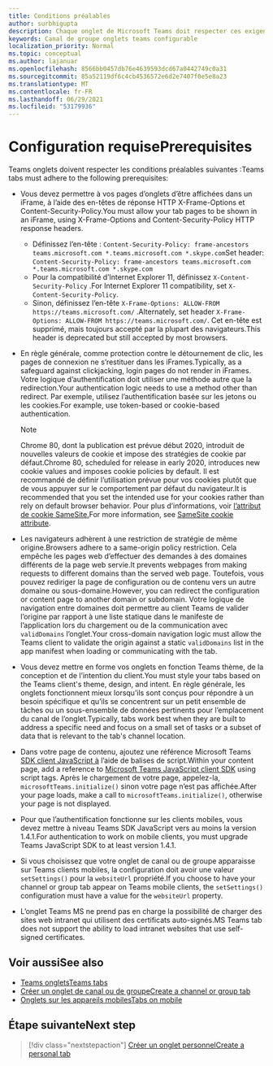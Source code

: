 ```yaml
---
title: Conditions préalables
author: surbhigupta
description: Chaque onglet de Microsoft Teams doit respecter ces exigences.
keywords: Canal de groupe onglets teams configurable
localization_priority: Normal
ms.topic: conceptual
ms.author: lajanuar
ms.openlocfilehash: 8566bb0457db76e4639593dcd67a0442749c0a31
ms.sourcegitcommit: 85a52119df6c4cb4536572e6d2e7407f0e5e8a23
ms.translationtype: MT
ms.contentlocale: fr-FR
ms.lasthandoff: 06/29/2021
ms.locfileid: "53179936"
---
```

# <a name="prerequisites"></a><span data-ttu-id="36163-104">Configuration requise</span><span class="sxs-lookup"><span data-stu-id="36163-104">Prerequisites</span></span>

<span data-ttu-id="36163-105">Teams onglets doivent respecter les conditions préalables suivantes :</span><span class="sxs-lookup"><span data-stu-id="36163-105">Teams tabs must adhere to the following prerequisites:</span></span>

* <span data-ttu-id="36163-106">Vous devez permettre à vos pages d’onglets d’être affichées dans un iFrame, à l’aide des en-têtes de réponse HTTP X-Frame-Options et Content-Security-Policy.</span><span class="sxs-lookup"><span data-stu-id="36163-106">You must allow your tab pages to be shown in an iFrame, using X-Frame-Options and Content-Security-Policy HTTP response headers.</span></span>
  * <span data-ttu-id="36163-107">Définissez l’en-tête : `Content-Security-Policy: frame-ancestors teams.microsoft.com *.teams.microsoft.com *.skype.com`</span><span class="sxs-lookup"><span data-stu-id="36163-107">Set header: `Content-Security-Policy: frame-ancestors teams.microsoft.com *.teams.microsoft.com *.skype.com`</span></span>
  * <span data-ttu-id="36163-108">Pour la compatibilité d’Internet Explorer 11, définissez `X-Content-Security-Policy` .</span><span class="sxs-lookup"><span data-stu-id="36163-108">For Internet Explorer 11 compatibility, set `X-Content-Security-Policy`.</span></span>
  * <span data-ttu-id="36163-109">Sinon, définissez l’en-tête `X-Frame-Options: ALLOW-FROM https://teams.microsoft.com/` .</span><span class="sxs-lookup"><span data-stu-id="36163-109">Alternately, set header `X-Frame-Options: ALLOW-FROM https://teams.microsoft.com/`.</span></span> <span data-ttu-id="36163-110">Cet en-tête est supprimé, mais toujours accepté par la plupart des navigateurs.</span><span class="sxs-lookup"><span data-stu-id="36163-110">This header is deprecated but still accepted by most browsers.</span></span>

* <span data-ttu-id="36163-111">En règle générale, comme protection contre le détournement de clic, les pages de connexion ne s’restituer dans les iFrames.</span><span class="sxs-lookup"><span data-stu-id="36163-111">Typically, as a safeguard against clickjacking, login pages do not render in iFrames.</span></span> <span data-ttu-id="36163-112">Votre logique d’authentification doit utiliser une méthode autre que la redirection.</span><span class="sxs-lookup"><span data-stu-id="36163-112">Your authentication logic needs to use a method other than redirect.</span></span> <span data-ttu-id="36163-113">Par exemple, utilisez l’authentification basée sur les jetons ou les cookies.</span><span class="sxs-lookup"><span data-stu-id="36163-113">For example, use token-based or cookie-based authentication.</span></span>

    > [!NOTE]
    > <span data-ttu-id="36163-114">Chrome 80, dont la publication est prévue début 2020, introduit de nouvelles valeurs de cookie et impose des stratégies de cookie par défaut.</span><span class="sxs-lookup"><span data-stu-id="36163-114">Chrome 80, scheduled for release in early 2020, introduces new cookie values and imposes cookie policies by default.</span></span> <span data-ttu-id="36163-115">Il est recommandé de définir l’utilisation prévue pour vos cookies plutôt que de vous appuyer sur le comportement par défaut du navigateur.</span><span class="sxs-lookup"><span data-stu-id="36163-115">It is recommended that you set the intended use for your cookies rather than rely on default browser behavior.</span></span> <span data-ttu-id="36163-116">Pour plus d’informations, voir [l’attribut de cookie SameSite.](../../resources/samesite-cookie-update.md)</span><span class="sxs-lookup"><span data-stu-id="36163-116">For more information, see [SameSite cookie attribute](../../resources/samesite-cookie-update.md).</span></span>

* <span data-ttu-id="36163-117">Les navigateurs adhèrent à une restriction de stratégie de même origine.</span><span class="sxs-lookup"><span data-stu-id="36163-117">Browsers adhere to a same-origin policy restriction.</span></span> <span data-ttu-id="36163-118">Cela empêche les pages web d’effectuer des demandes à des domaines différents de la page web servie.</span><span class="sxs-lookup"><span data-stu-id="36163-118">It prevents webpages from making requests to different domains than the served web page.</span></span> <span data-ttu-id="36163-119">Toutefois, vous pouvez rediriger la page de configuration ou de contenu vers un autre domaine ou sous-domaine.</span><span class="sxs-lookup"><span data-stu-id="36163-119">However, you can redirect the configuration or content page to another domain or subdomain.</span></span> <span data-ttu-id="36163-120">Votre logique de navigation entre domaines doit permettre au client Teams de valider l’origine par rapport à une liste statique dans le manifeste de l’application lors du chargement ou de la communication avec `validDomains` l’onglet.</span><span class="sxs-lookup"><span data-stu-id="36163-120">Your cross-domain navigation logic must allow the Teams client to validate the origin against a static `validDomains` list in the app manifest when loading or communicating with the tab.</span></span>

* <span data-ttu-id="36163-121">Vous devez mettre en forme vos onglets en fonction Teams thème, de la conception et de l’intention du client.</span><span class="sxs-lookup"><span data-stu-id="36163-121">You must style your tabs based on the Teams client's theme, design, and intent.</span></span> <span data-ttu-id="36163-122">En règle générale, les onglets fonctionnent mieux lorsqu’ils sont conçus pour répondre à un besoin spécifique et qu’ils se concentrent sur un petit ensemble de tâches ou un sous-ensemble de données pertinents pour l’emplacement du canal de l’onglet.</span><span class="sxs-lookup"><span data-stu-id="36163-122">Typically, tabs work best when they are built to address a specific need and focus on a small set of tasks or a subset of data that is relevant to the tab's channel location.</span></span>

* <span data-ttu-id="36163-123">Dans votre page de contenu, ajoutez une référence Microsoft Teams [SDK client JavaScript à](/javascript/api/overview/msteams-client) l’aide de balises de script.</span><span class="sxs-lookup"><span data-stu-id="36163-123">Within your content page, add a reference to [Microsoft Teams JavaScript client SDK](/javascript/api/overview/msteams-client) using script tags.</span></span> <span data-ttu-id="36163-124">Après le chargement de votre page, appelez-la, `microsoftTeams.initialize()` sinon votre page n’est pas affichée.</span><span class="sxs-lookup"><span data-stu-id="36163-124">After your page loads, make a call to `microsoftTeams.initialize()`, otherwise your page is not displayed.</span></span>

* <span data-ttu-id="36163-125">Pour que l’authentification fonctionne sur les clients mobiles, vous devez mettre à niveau Teams SDK JavaScript vers au moins la version 1.4.1.</span><span class="sxs-lookup"><span data-stu-id="36163-125">For authentication to work on mobile clients, you must upgrade Teams JavaScript SDK to at least version 1.4.1.</span></span>

* <span data-ttu-id="36163-126">Si vous choisissez que votre onglet de canal ou de groupe apparaisse sur Teams clients mobiles, la configuration doit avoir une valeur `setSettings()` pour la `websiteUrl` propriété.</span><span class="sxs-lookup"><span data-stu-id="36163-126">If you choose to have your channel or group tab appear on Teams mobile clients, the `setSettings()` configuration must have a value for the `websiteUrl` property.</span></span>

* <span data-ttu-id="36163-127">L’onglet Teams MS ne prend pas en charge la possibilité de charger des sites web intranet qui utilisent des certificats auto-signés.</span><span class="sxs-lookup"><span data-stu-id="36163-127">MS Teams tab does not support the ability to load intranet websites that use self-signed certificates.</span></span>

## <a name="see-also"></a><span data-ttu-id="36163-128">Voir aussi</span><span class="sxs-lookup"><span data-stu-id="36163-128">See also</span></span>

* [<span data-ttu-id="36163-129">Teams onglets</span><span class="sxs-lookup"><span data-stu-id="36163-129">Teams tabs</span></span>](~/tabs/what-are-tabs.md)
* [<span data-ttu-id="36163-130">Créer un onglet de canal ou de groupe</span><span class="sxs-lookup"><span data-stu-id="36163-130">Create a channel or group tab</span></span>](~/tabs/how-to/create-channel-group-tab.md)
* [<span data-ttu-id="36163-131">Onglets sur les appareils mobiles</span><span class="sxs-lookup"><span data-stu-id="36163-131">Tabs on mobile</span></span>](~/tabs/design/tabs-mobile.md)

## <a name="next-step"></a><span data-ttu-id="36163-132">Étape suivante</span><span class="sxs-lookup"><span data-stu-id="36163-132">Next step</span></span>

> [!div class="nextstepaction"]
> [<span data-ttu-id="36163-133">Créer un onglet personnel</span><span class="sxs-lookup"><span data-stu-id="36163-133">Create a personal tab</span></span>](~/tabs/how-to/create-personal-tab.md)
